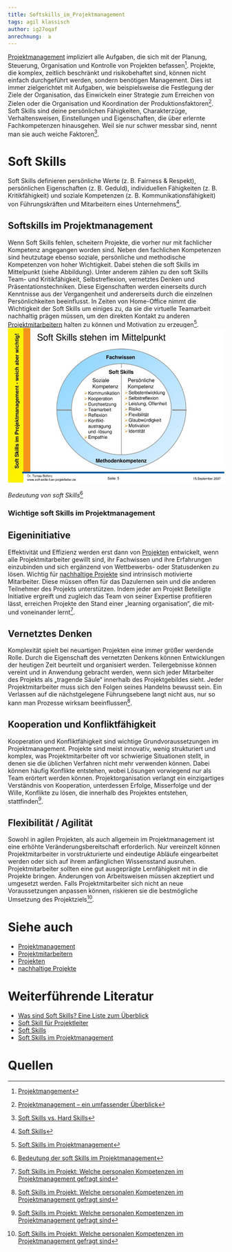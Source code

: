 ```yaml
---
title: Softskills_im_Projektmanagement
tags: agil klassisch
author: ig27oqaf
anrechnung:  a
---
```

[Projektmanagement](https://github.com/ig27oqaf/ManagingProjectsSuccessfully.github.io/blob/main/kb/Projektmanagement.md) impliziert alle Aufgaben, die sich mit der Planung, Steuerung, Organisation und Kontrolle von Projekten befassen[^1]. Projekte, die komplex, zeitlich beschränkt und risikobehaftet sind, können nicht einfach durchgeführt werden, sondern benötigen Management. Dies ist immer zielgerichtet mit Aufgaben, wie beispielsweise die Festlegung der Ziele der Organisation, das Einwickeln einer Strategie zum Erreichen von Zielen oder die Organisation und Koordination der Produktionsfaktoren[^2]. 
Soft Skills sind deine persönlichen Fähigkeiten, Charakterzüge, Verhaltensweisen, Einstellungen und Eigenschaften, die über erlernte Fachkompetenzen hinausgehen. Weil sie nur schwer messbar sind, nennt man sie auch weiche Faktoren[^3].


# Soft Skills
Soft Skills definieren persönliche Werte (z. B. Fairness & Respekt), persönlichen Eigenschaften (z. B. Geduld), individuellen Fähigkeiten (z. B. Kritikfähigkeit) und soziale Kompetenzen (z. B. Kommunikationsfähigkeit) von Führungskräften und Mitarbeitern eines Unternehmens[^4].

## Softskills im Projektmanagement

Wenn Soft Skills fehlen, scheitern Projekte, die vorher nur mit fachlicher Kompetenz angegangen worden sind. Neben den fachlichen Kompetenzen sind heutzutage ebenso soziale, persönliche und methodische Kompetenzen von hoher Wichtigkeit. Dabei stehen die soft Skills im Mittelpunkt (siehe Abbildung). Unter anderem zählen zu den soft Skills Team- und Kritikfähigkeit, Selbstreflexion, vernetztes Denken und Präsentationstechniken. Diese Eigenschaften werden einerseits durch Kenntnisse aus der Vergangenheit und andererseits durch die einzelnen Persönlichkeiten beeinflusst. 
In Zeiten von Home-Office nimmt die Wichtigkeit der Soft Skills um einiges zu, da sie die virtuelle Teamarbeit nachhaltig prägen müssen, um den direkten Kontakt zu anderen [Projektmitarbeitern](https://github.com/ig27oqaf/ManagingProjectsSuccessfully.github.io/blob/main/kb/Projektmitarbeiter.md) halten zu können und Motivation zu erzeugen[^5]. 
![Beispielabbildung](/kb/Softskills_im_Projektmanagement/Softskills.jpg)

*Bedeutung von soft Skills*[^6]

### Wichtige soft Skills im Projektmanagement
## Eigeninitiative

Effektivität und Effizienz werden erst dann von [Projekten](https://github.com/ig27oqaf/ManagingProjectsSuccessfully.github.io/blob/main/kb/Projekt.md) entwickelt, wenn alle Projektmitarbeiter gewillt sind, ihr Fachwissen und ihre Erfahrungen einzubinden und sich ergänzend von Wettbewerbs- oder Statusdenken zu lösen.
Wichtig für [nachhaltige Projekte](https://github.com/ig27oqaf/ManagingProjectsSuccessfully.github.io/blob/main/kb/Nachhaltige_Projekte.md) sind intrinsisch motivierte Mitarbeiter. Diese müssen offen für das Dazulernen sein und die anderen Teilnehmer des Projekts unterstützen. Indem jeder am Projekt Beteiligte Initiative ergreift und zugleich das Team von seiner Expertise profitieren lässt, erreichen Projekte den Stand einer „learning organisation“, die mit- und voneinander lernt[^7].

## Vernetztes Denken

Komplexität spielt bei neuartigen Projekten eine immer größer werdende Rolle. Durch die Eigenschaft des vernetzten Denkens können Entwicklungen der heutigen Zeit beurteilt und organisiert werden.
Teilergebnisse können vereint und in Anwendung gebracht werden, wenn sich jeder Mitarbeiter des Projekts als „tragende Säule“ innerhalb des Projektgebildes sieht.
Jeder Projektmitarbeiter muss sich den Folgen seines Handelns bewusst sein. Ein Verlassen auf die nächstgelegene Führungsebene langt nicht aus, nur so kann man Prozesse wirksam beeinflussen[^7].

## Kooperation und Konfliktfähigkeit

Kooperation und Konfliktfähigkeit sind wichtige Grundvoraussetzungen im Projektmanagement. 
Projekte sind meist innovativ, wenig strukturiert und komplex, was Projektmitarbeiter oft vor schwierige Situationen stellt, in denen sie die üblichen Verfahren nicht mehr verwenden können. Dabei können häufig Konflikte entstehen, wobei Lösungen vorwiegend nur als Team erörtert werden können.
Projektorganisation verlangt ein einzigartiges Verständnis von Kooperation, unterdessen Erfolge, Misserfolge und der Wille, Konflikte zu lösen, die innerhalb des Projektes entstehen, stattfinden[^7]. 

## Flexibilität / Agilität

Sowohl in agilen Projekten, als auch allgemein im Projektmanagement ist eine erhöhte Veränderungsbereitschaft erforderlich. Nur vereinzelt können Projektmitarbeiter in vorstrukturierte und eindeutige Abläufe eingearbeitet werden oder sich auf ihrem anfänglichen Wissensstand ausruhen. Projektmitarbeiter sollten eine gut ausgeprägte Lernfähigkeit mit in die Projekte bringen.
Änderungen von Arbeitsweisen müssen akzeptiert und umgesetzt werden. Falls Projektmitarbeiter sich nicht an neue Voraussetzungen anpassen können, riskieren sie die bestmögliche Umsetzung des Projektziels[^7].








# Siehe auch

* [Projektmanagement](https://github.com/ig27oqaf/ManagingProjectsSuccessfully.github.io/blob/main/kb/Projektmanagement.md)
* [Projektmitarbeitern](https://github.com/ig27oqaf/ManagingProjectsSuccessfully.github.io/blob/main/kb/Projektmitarbeiter.md) 
* [Projekten](https://github.com/ig27oqaf/ManagingProjectsSuccessfully.github.io/blob/main/kb/Projekt.md)
* [nachhaltige Projekte](https://github.com/ig27oqaf/ManagingProjectsSuccessfully.github.io/blob/main/kb/Nachhaltige_Projekte.md)

# Weiterführende Literatur

* [Was sind Soft Skills? Eine Liste zum Überblick](https://www.praktikum.info/karrieremagazin/bewerbung/soft-skills)
* [Soft Skill für Projektleiter](https://books.google.de/books?hl=de&lr=&id=TvON_zzzsz0C&oi=fnd&pg=PP1&dq=softskills+im+projektmanagement&ots=xlYTJQDLme&sig=sG5Kx6Ci1GiSxt2-xACBdZTGDs0#v=onepage&q=softskills%20im%20projektmanagement&f=false)
* [Soft Skills](https://www.projektmagazin.de/glossarterm/soft-skills)
* [Soft Skills im Projektmanagement](https://www.kayenta.de/training-seminar/artikel/soft-skills-projektmanager-projektmanagement.html)


# Quellen

[^1]: [Projektmangement](https://www.inloox.de/projektmanagement/)
[^2]: [Projektmanagement – ein umfassender Überblick](https://www.factro.de/blog/projektmanagement/)
[^3]: [Soft Skills vs. Hard Skills](https://www.jobteaser.com/de/advices/420-soft-skills-vs-hard-skills-was-ist-der-unterschied)
[^4]: [Soft Skills](https://www.inloox.de/projektmanagement-glossar/soft-skills/)
[^5]: [Soft Skills im Projektmanagement](https://www.vdi-wissensforum.de/weiterbildung-persoenlichkeit/soft-skills-im-projektmanagement/)
[^6]: [Bedeutung der soft Skills im Projektmanagement](https://docplayer.org/273268-Agenda-soft-skills-was-ist-das-genau-das-projektmanagement-und-seine-weiche-seite-teams-fuehren-ganz-einfach.html)
[^7]: [Soft Skills im Projekt: Welche personalen Kompetenzen im Projektmanagement gefragt sind](https://www.kayenta.de/training-seminar/artikel/soft-skills-projektmanager-projektmanagement.html)


